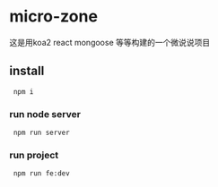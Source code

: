 # micro-zone
这是用koa2 react mongoose 等等构建的一个微说说项目

## install

````
 npm i
````

### run node server

````
 npm run server
````

### run project

````
 npm run fe:dev
````